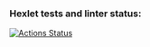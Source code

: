 ### Hexlet tests and linter status:
[![Actions Status](https://github.com/SvetlanaKatrach/frontend-project-lvl2/workflows/hexlet-check/badge.svg)](https://github.com/SvetlanaKatrach/frontend-project-lvl2/actions)